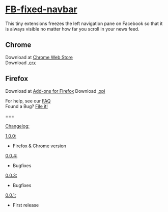 [FB-fixed-navbar](http://philipp94831.github.io/FB-fixed-navbar/)
===============

This tiny extensions freezes the left navigation pane on Facebook so that it is always visible no matter how far you scroll in your news feed.

Chrome
------

Download at [Chrome Web Store](https://chrome.google.com/webstore/detail/hijonlkmghfbdpcmbimegkoogkfpckkl)  
Download [.crx](https://github.com/philipp94831/FB-fixed-navbar/releases/download/v1.0.0/FB-fixed-navbar.crx)

Firefox
-------

Download at [Add-ons for Firefox](https://addons.mozilla.org/de/firefox/addon/fb-fixed-navbar/)
Download [.xpi](https://github.com/philipp94831/FB-fixed-navbar/releases/download/v1.0.0/FB-fixed-navbar.xpi)

For help, see our [FAQ](https://github.com/philipp94831/FB-fixed-navbar/wiki/FAQ)  
Found a Bug? [File it!](https://github.com/philipp94831/FB-fixed-navbar/issues)

===

[Changelog:](https://github.com/philipp94831/FB-fixed-navbar/releases)

[1.0.0:](https://github.com/philipp94831/FB-fixed-navbar/releases/tag/v1.0.0)

- Firefox & Chrome version

[0.0.4:](https://github.com/philipp94831/FB-fixed-navbar/releases/tag/v0.0.4)

- Bugfixes

[0.0.3:](https://github.com/philipp94831/FB-fixed-navbar/releases/tag/v0.0.3)

- Bugfixes

[0.0.1:](https://github.com/philipp94831/FB-fixed-navbar/releases/tag/v0.0.1)

- First release
